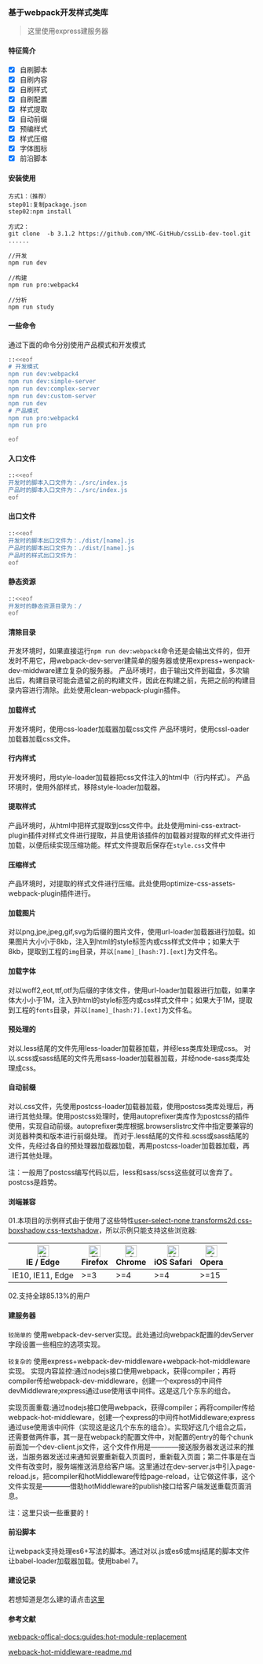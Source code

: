 ### 基于webpack开发样式类库

> 这里使用express建服务器


#### 特征简介

- [x] 自刷脚本
- [x] 自刷内容
- [x] 自刷样式
- [x] 自刷配置
- [x] 样式提取
- [x] 自动前缀
- [x] 预编样式
- [x] 样式压缩
- [x] 字体图标
- [x] 前沿脚本

#### 安装使用
```
方式1：（推荐）
step01:复制package.json
step02:npm install

方式2：
git clone  -b 3.1.2 https://github.com/YMC-GitHub/cssLib-dev-tool.git
......

//开发
npm run dev

//构建
npm run pro:webpack4

//分析
npm run study
```

#### 一些命令

通过下面的命令分别使用产品模式和开发模式
```sh
::<<eof
# 开发模式
npm run dev:webpack4
npm run dev:simple-server
npm run dev:complex-server
npm run dev:custom-server
npm run dev
# 产品模式
npm run pro:webpack4
npm run pro

eof
```

#### 入口文件

```sh
::<<eof
开发时的脚本入口文件为：./src/index.js
产品时的脚本入口文件为：./src/index.js
eof
```

#### 出口文件

```sh
::<<eof
开发时的脚本出口文件为：./dist/[name].js
产品时的脚本出口文件为：./dist/[name].js
产品时的样式出口文件为：
eof
```

#### 静态资源

```sh
::<<eof
开发时的静态资源目录为：/
eof
```

#### 清除目录

开发环境时，如果直接运行`npm run dev:webpack4`命令还是会输出文件的，但开发时不用它，用webpack-dev-server建简单的服务器或使用express+wenpack-dev-middware建立复杂的服务器。
产品环境时，由于输出文件到磁盘，多次输出后，构建目录可能会遗留之前的构建文件，因此在构建之前，先把之前的构建目录内容进行清除。此处使用clean-webpack-plugin插件。

#### 加载样式

开发环境时，使用css-loader加载器加载css文件
产品环境时，使用cssl-oader加载器加载css文件。

#### 行内样式

开发环境时，用style-loader加载器把css文件注入的html中（行内样式）。
产品环境时，使用外部样式，移除style-loader加载器。

#### 提取样式

产品环境时，从html中把样式提取到css文件中。此处使用mini-css-extract-plugin插件对样式文件进行提取，并且使用该插件的加载器对提取的样式文件进行加载，以便后续实现压缩功能。样式文件提取后保存在`style.css`文件中

#### 压缩样式

产品环境时，对提取的样式文件进行压缩。此处使用optimize-css-assets-webpack-plugin插件进行。

#### 加载图片

对以png,jpe,jpeg,gif,svg为后缀的图片文件，使用url-loader加载器进行加载。如果图片大小小于8kb，注入到html的style标签内或css样式文件中；如果大于8kb，提取到工程的`img`目录，并以`[name]_[hash:7].[ext]`为文件名。

#### 加载字体

对以woff2,eot,ttf,otf为后缀的字体文件，使用url-loader加载器进行加载，如果字体大小小于1M，注入到html的style标签内或css样式文件中；如果大于1M，提取到工程的`fonts`目录，并以`[name]_[hash:7].[ext]`为文件名。

#### 预处理的

对以.less结尾的文件先用less-loader加载器加载，并经less类库处理成css。
对以.scss或sass结尾的文件先用sass-loader加载器加载，并经node-sass类库处理成css。

#### 自动前缀

对以.css文件，先使用postcss-loader加载器加载，使用postcss类库处理后，再进行其他处理。使用postcss处理时，使用autoprefixer类库作为postcss的插件使用，实现自动前缀。autoprefixer类库根据.browserslistrc文件中指定要兼容的浏览器种类和版本进行前缀处理。
而对于.less结尾的文件和.scss或sass结尾的文件，先经过各自的预处理器加载器加载，再用postcss-loader加载器加载，再进行其他处理。

注：一般用了postcss编写代码以后，less和sass/scss这些就可以舍弃了。postcss是趋势。


#### 浏端兼容

01.本项目的示例样式由于使用了这些特性[user-select-none,transforms2d,css-boxshadow,css-textshadow](http://www.iwanttouse.com/#user-select-none,transforms2d,css-boxshadow,css-textshadow)，所以示例只能支持这些浏览器:

| [<img src="https://raw.githubusercontent.com/alrra/browser-logos/master/src/edge/edge_48x48.png" alt="IE / Edge" width="24px" height="24px" />](http://godban.github.io/browsers-support-badges/)</br>IE / Edge | [<img src="https://raw.githubusercontent.com/alrra/browser-logos/master/src/firefox/firefox_48x48.png" alt="Firefox" width="24px" height="24px" />](http://godban.github.io/browsers-support-badges/)</br>Firefox | [<img src="https://raw.githubusercontent.com/alrra/browser-logos/master/src/chrome/chrome_48x48.png" alt="Chrome" width="24px" height="24px" />](http://godban.github.io/browsers-support-badges/)</br>Chrome | [<img src="https://raw.githubusercontent.com/alrra/browser-logos/master/src/safari-ios/safari-ios_48x48.png" alt="iOS Safari" width="24px" height="24px" />](http://godban.github.io/browsers-support-badges/)</br>iOS Safari | [<img src="https://raw.githubusercontent.com/alrra/browser-logos/master/src/opera/opera_48x48.png" alt="Opera" width="24px" height="24px" />](http://godban.github.io/browsers-support-badges/)</br>Opera |
| --------- | --------- | --------- | --------- | --------- |
| IE10, IE11, Edge| >=3| >=4| >=4| >=15

02.支持全球85.13%的用户

#### 建服务器

`较简单的`
使用webpack-dev-server实现。此处通过向webpack配置的devServer字段设置一些相应的选项实现。

`较复杂的`
使用express+webpack-dev-middleware+webpack-hot-middleware实现。
实现内容监控:通过nodejs接口使用webpack，获得compiler；再将compiler传给webpack-dev-middleware，创建一个express的中间件devMiddleware;express通过use使用该中间件。这是这几个东东的组合。

实现页面重载:通过nodejs接口使用webpack，获得compiler；再将compiler传给webpack-hot-middleware，创建一个express的中间件hotMiddleware;express通过use使用该中间件（实现这是这几个东东的组合）。实现好这几个组合之后，还需要做两件事，其一是在webpack的配置文件中，对配置的entry的每个chunk前面加一个dev-client.js文件，这个文件作用是————接送服务器发送过来的推送，当服务器发送过来通知说要重新载入页面时，重新载入页面；第二件事是在当文件有改变时，服务端推送消息给客户端。这里通过在dev-server.js中引入page-reload.js，把compiler和hotMiddleware传给page-reload，让它做这件事，这个文件实现是————借助hotMiddleware的publish接口给客户端发送重载页面消息。

注：这里只谈一些重要的！

#### 前沿脚本

让webpack支持处理es6+写法的脚本。通过对以.js或es6或msj结尾的脚本文件让babel-loader加载器加载。使用babel 7。

#### 建设记录

若想知道是怎么建的请点击[这里](./how-to-build.md)

#### 参考文献
[webpack-offical-docs:guides:hot-module-replacement](https://webpack.js.org/guides/hot-module-replacement/)

[webpack-hot-middleware-readme.md](https://github.com/webpack-contrib/webpack-hot-middleware)
